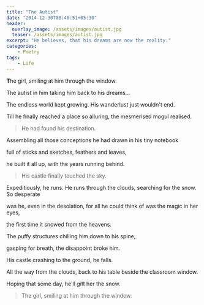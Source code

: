 ```yaml
---
title: "The Autist"
date: "2014-12-30T08:40:51+05:30"
header:
  overlay_image: /assets/images/autist.jpg
  teaser: /assets/images/autist.jpg
excerpt: "He believes, that his dreams are now the reality."
categories:
    - Poetry
tags:
    - Life
---
```


**T**he girl, smiling at him through the window.

The autist in him taking him back to his dreams...

The endless world kept growing. His wanderlust just wouldn't end.

Till he finally reached a place so alluring, the mesmerised mogul realised. 

> He had found his destination.

Assembling all those conceptions he had drawn in his tiny notebook

full of sticks and sketches, feathers and leaves,

he built it all up, with the years running behind.

> His castle finally touched the sky.

Expeditiously, he runs. He runs through the clouds, searching for the snow. So desperate

was he, even in the desolation, for all he could think of was the magic in her eyes,

the first time it snowed from the heavens.

The puffy structures chilling him down to his spine,

gasping for breath, the disappoint broke him.

His castle crashing to the ground, he falls.

All the way from the clouds, back to his table beside the classroom window.

Hoping that some day, he'll gift her the snow.

> The girl, smiling at him through the window.
